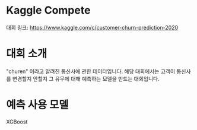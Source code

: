 # Kaggle Compete

대회 링크: https://www.kaggle.com/c/customer-churn-prediction-2020

# 대회 소개
"churen" 이라고 알려진 통신사에 관한 데이터입니다. 
해당 대회에서는 고객이 통신사를 변경할지 안할지 그 유무에 대해 예측하는 모델을 만드는 대회입니다.


# 예측 사용 모델
XGBoost

